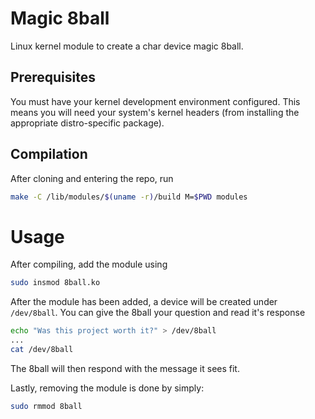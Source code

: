 # Magic 8ball
Linux kernel module to create a char device magic 8ball.

## Prerequisites
You must have your kernel development environment configured. This means you
will need your system's kernel headers (from installing the appropriate
distro-specific package).

## Compilation
After cloning and entering the repo, run
```bash
make -C /lib/modules/$(uname -r)/build M=$PWD modules
```

# Usage
After compiling, add the module using
```bash
sudo insmod 8ball.ko
```

After the module has been added, a device will be created under `/dev/8ball`. You can give the 8ball your question and read
it's response
``` bash
echo "Was this project worth it?" > /dev/8ball
...
cat /dev/8ball
```

The 8ball will then respond with the message it sees fit.

Lastly, removing the module is done by simply:
```bash
sudo rmmod 8ball
```
